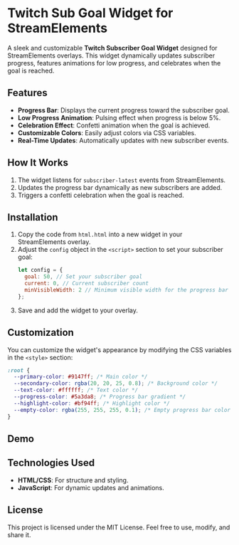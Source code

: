 # Twitch Sub Goal Widget for StreamElements

A sleek and customizable **Twitch Subscriber Goal Widget** designed for StreamElements overlays. This widget dynamically updates subscriber progress, features animations for low progress, and celebrates when the goal is reached.

## Features
- **Progress Bar**: Displays the current progress toward the subscriber goal.
- **Low Progress Animation**: Pulsing effect when progress is below 5%.
- **Celebration Effect**: Confetti animation when the goal is achieved.
- **Customizable Colors**: Easily adjust colors via CSS variables.
- **Real-Time Updates**: Automatically updates with new subscriber events.

## How It Works
1. The widget listens for `subscriber-latest` events from StreamElements.
2. Updates the progress bar dynamically as new subscribers are added.
3. Triggers a confetti celebration when the goal is reached.

## Installation
1. Copy the code from `html.html` into a new widget in your StreamElements overlay.
2. Adjust the `config` object in the `<script>` section to set your subscriber goal:
   ```javascript
   let config = {
     goal: 50, // Set your subscriber goal
     current: 0, // Current subscriber count
     minVisibleWidth: 2 // Minimum visible width for the progress bar
   };
   ```
3. Save and add the widget to your overlay.

## Customization
You can customize the widget's appearance by modifying the CSS variables in the `<style>` section:
```css
:root {
  --primary-color: #9147ff; /* Main color */
  --secondary-color: rgba(20, 20, 25, 0.8); /* Background color */
  --text-color: #ffffff; /* Text color */
  --progress-color: #5a3da8; /* Progress bar gradient */
  --highlight-color: #bf94ff; /* Highlight color */
  --empty-color: rgba(255, 255, 255, 0.1); /* Empty progress bar color */
}
```

## Demo

## Technologies Used
- **HTML/CSS**: For structure and styling.
- **JavaScript**: For dynamic updates and animations.

## License
This project is licensed under the MIT License. Feel free to use, modify, and share it.